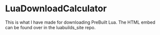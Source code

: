 # LuaDownloadCalculator
This is what I have made for downloading PreBuilt Lua. The HTML embed can be found over in the luabuilds_site repo.
